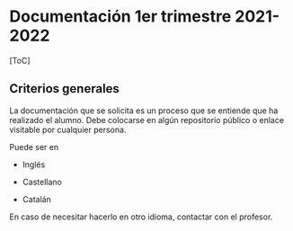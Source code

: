 # Documentación 1er trimestre 2021-2022

[ToC]

## Criterios generales

La documentación que se solicita es un proceso que se entiende que ha realizado el alumno. Debe colocarse en algún repositorio público o enlace visitable por cualquier persona.

Puede ser en 

- Inglés

- Castellano

- Catalán

En caso de necesitar hacerlo en otro idioma, contactar con el profesor. 



